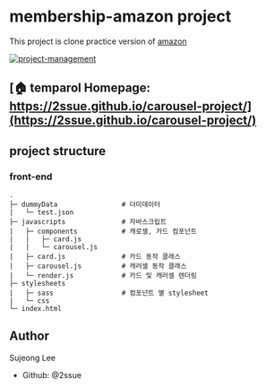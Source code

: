 # membership-amazon project

This project is clone practice version of [amazon](https://www.amazon.com/amazonprime?_encoding=UTF8&*Version*=1&*entries*=0)

<a href="https://github.com/2ssue/membership-amazon/wiki">
<img alt="project-management" src="https://img.shields.io/badge/project--management-wiki-blue" target="_blank" />
</a>

## [🏠 temparol Homepage: https://2ssue.github.io/carousel-project/](https://2ssue.github.io/carousel-project/)

## project structure
### front-end
```
.
├─ dummyData                # 더미데이터
|   └─ test.json
├─ javascripts              # 자바스크립트 
|   ├─ components           # 캐로셀, 카드 컴포넌트
|   |   ├─ card.js
|   |   └─ carousel.js
|   ├─ card.js              # 카드 동작 클래스
|   ├─ carousel.js          # 캐러셀 동작 클래스
|   └─ render.js            # 카드 및 캐러셀 렌더링
├─ stylesheets  
|   ├─ sass                 # 컴포넌트 별 stylesheet
|   └─ css
└─ index.html   
```

## Author

Sujeong Lee
- Github: @2ssue